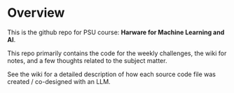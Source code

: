 # Overview

This is the github repo for PSU course: **Harware for Machine Learning and AI**.

This repo primarily contains the code for the weekly challenges, the wiki for notes, and a few thoughts related to the subject matter.

See the wiki for a detailed description of how each source code file was created / co-designed with an LLM.
